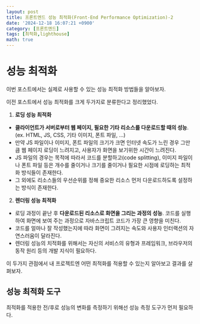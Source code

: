 ```yaml
---
layout: post
title: 프론트엔드 성능 최적화(Front-End Performance Optimization)-2
date: '2024-12-18 16:07:21 +0900'
category: [프론트엔드]
tags: [최적화,lighthouse]
math: true
---
```


# 성능 최적화
이번 포스트에서는 실제로 사용할 수 있는 성능 최적화 방법들을 알아보자.

이전 포스트에서 성능 최적화를 크게 두가지로 분류한다고 정리했었다.

1. **로딩 성능 최적화**
  - **클라이언트가 서버로부터 웹 페이지, 필요한 기타 리소스를 다운로드할 때의 성능**.(ex. HTML, JS, CSS, 기타 이미지, 폰트 파일, ...)
  - 만약 JS 파일이나 이미지, 폰트 파일의 크기가 크면 인터넷 속도가 느린 경우 그만큼 웹 페이지 로딩이 느려지고, 사용자가 화면을 보기위한 시간이 느려진다.
  - JS 파일의 경우는 목적에 따라서 코드를 분할하고(code splitting), 이미지 파일이나 폰트 파일 등은 개수를 줄이거나 크기를 줄이거나 필요한 시점에 로딩하는 최적화 방식들이 존재한다.
  - 그 외에도 리소스들의 우선순위를 정해 중요한 리소스 먼저 다운로드하도록 설정하는 방식이 존재한다.
2. **렌더링 성능 최적화**
  - 로딩 과정이 끝난 후 **다운로드된 리소스로 화면을 그리는 과정의 성능**. 코드를 실행하여 화면에 보여 주는 과정으로 자바스크립트 코드가 가장 큰 영향을 미친다.
  - 코드를 얼마나 잘 작성했는지에 따라 화면이 그려지는 속도와 사용자 인터랙션의 자연스러움이 달라진다.
  - 렌더링 성능의 치적화를 위해서는 자신의 서비스의 유형과 프레임워크, 브라우저의 동작 원리 등의 개발 지식이 필요하다.

이 두가지 관점에서 내 프로젝트엔 어떤 최적화를 적용할 수 있는지 알아보고 결과를 살펴보자.

## 성능 최적화 도구
최적화를 적용한 전/후로 성능의 변화를 측정하기 위해선 성능 측정 도구가 먼저 필요하다.